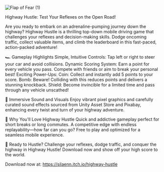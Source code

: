 ![Flap of Fear (1)](https://github.com/user-attachments/assets/b0e7fb77-40bb-4422-84e2-3dbd06ff4c06)


Highway Hustle: Test Your Reflexes on the Open Road!

Are you ready to embark on an adrenaline-pumping journey down the highway? Highway Hustle is a thrilling top-down mobile driving game that challenges your reflexes and decision-making skills. Dodge oncoming traffic, collect valuable items, and climb the leaderboard in this fast-paced, action-packed adventure!

🏎️ Gameplay Highlights
Simple, Intuitive Controls: Tap left or right to steer your car and avoid collisions.
Dynamic Scoring System: Earn a point for every vehicle you pass. Compete with friends or aim to break your personal best!
Exciting Power-Ups:
Coin: Collect and instantly add 5 points to your score.
Bomb: Beware! Colliding with this reduces points and delivers a stunning knockback.
Shield: Become invincible for a limited time and pass through any vehicle unscathed!

🎵 Immersive Sound and Visuals
Enjoy vibrant pixel graphics and carefully curated sound effects sourced from Unity Asset Store and Pixabay, enhancing every twist and turn of your highway adventure.

📱 Why You'll Love Highway Hustle
Quick and addictive gameplay perfect for short breaks or long commutes.
A competitive edge with endless replayability—how far can you go?
Free to play and optimized for a seamless mobile experience.

🚀 Ready to Hustle?
Challenge your reflexes, dodge traffic, and conquer the highway in Highway Hustle! Download now and show off your high score to the world.


Download now at: https://silaenn.itch.io/highway-hustle
